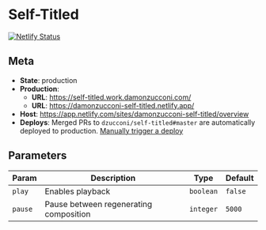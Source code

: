 # Self-Titled

[![Netlify Status](https://api.netlify.com/api/v1/badges/b390c84a-eb5b-4530-910a-1fadb6463b75/deploy-status)](https://app.netlify.com/sites/damonzucconi-self-titled/deploys)

## Meta

- **State**: production
- **Production**:
  - **URL**: https://self-titled.work.damonzucconi.com/
  - **URL**: https://damonzucconi-self-titled.netlify.app/
- **Host**: https://app.netlify.com/sites/damonzucconi-self-titled/overview
- **Deploys**: Merged PRs to `dzucconi/self-titled#master` are automatically deployed to production. [Manually trigger a deploy](https://app.netlify.com/sites/damonzucconi-self-titled/deploys)

## Parameters

| Param   | Description                            | Type      | Default |
| ------- | -------------------------------------- | --------- | ------- |
| `play`  | Enables playback                       | `boolean` | `false` |
| `pause` | Pause between regenerating composition | `integer` | `5000`  |
